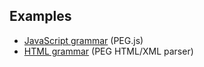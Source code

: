 ## Examples

* [JavaScript grammar](https://github.com/pegjs/pegjs/blob/master/examples/javascript.pegjs) (PEG.js)
* [HTML grammar](https://github.com/tgrospic/peg-html-parser/blob/master/src/peg-html-parser.pegls) (PEG HTML/XML parser)
